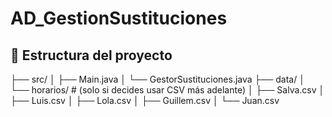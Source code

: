 # AD_GestionSustituciones

## 📂 Estructura del proyecto

├── src/
│   ├── Main.java
│   └── GestorSustituciones.java
├── data/
│   └── horarios/         # (solo si decides usar CSV más adelante)
│       ├── Salva.csv
│       ├── Luis.csv
│       ├── Lola.csv
│       ├── Guillem.csv
│       └── Juan.csv
